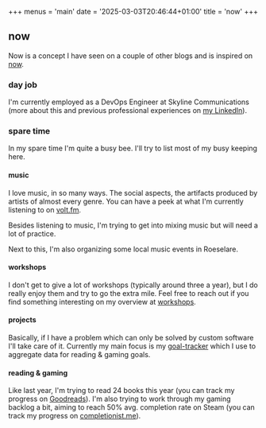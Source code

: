 +++
menus = 'main'
date = '2025-03-03T20:46:44+01:00'
title = 'now'
+++

## now

Now is a concept I have seen on a couple of other blogs and is inspired on [now](https://nownownow.com/about).

### day job

I'm currently employed as a DevOps Engineer at Skyline Communications (more about this and previous professional experiences on [my LinkedIn](https://www.linkedin.com/in/xdoubleu/)).

### spare time

In my spare time I'm quite a busy bee. I'll try to list most of my busy keeping here.

#### music

I love music, in so many ways. The social aspects, the artifacts produced by artists of almost every genre. You can have a peek at what I'm currently listening to on [volt.fm](https://volt.fm/xdoubleu).

Besides listening to music, I'm trying to get into mixing music but will need a lot of practice.

Next to this, I'm also organizing some local music events in Roeselare.

#### workshops

I don't get to give a lot of workshops (typically around three a year), but I do really enjoy them and try to go the extra mile. Feel free to reach out if you find something interesting on my overview at [workshops](/workshops).

#### projects

Basically, if I have a problem which can only be solved by custom software I'll take care of it.
Currently my main focus is my [goal-tracker](https://github.com/xdoubleu/goal-tracker) which I use to aggregate data for reading & gaming goals.

#### reading & gaming

Like last year, I'm trying to read 24 books this year (you can track my progress on [Goodreads](https://www.goodreads.com/user/show/114660594-xander-warszawski)).
I'm also trying to work through my gaming backlog a bit, aiming to reach 50% avg. completion rate on Steam (you can track my progress on [completionist.me](https://completionist.me/steam/profile/76561198127953838)).
